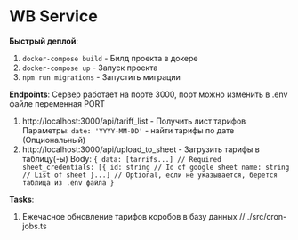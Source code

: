 # WB Service

**Быстрый деплой**:

1. `docker-compose build` - Билд проекта в докере
2. `docker-compose up` - Запуск проекта 
2. `npm run migrations` - Запустить миграции

**Endpoints**:
Сервер работает на порте 3000, порт можно изменить в .env файле переменная PORT
1. http://localhost:3000/api/tariff_list - Получить лист тарифов
Параметры:
`date: 'YYYY-MM-DD'` - найти тарифы по дате (Опциональный)
2. http://localhost:3000/api/upload_to_sheet - Загрузить тарифы в таблицу(-ы)
Body:
`{
    data: [tarrifs...] // Required
    sheet_credentials: [{
        id: string // Id of google sheet
        name: string // List of sheet
    }...] // Optional, если не указывается, берется таблица из .env файла
}`

**Tasks**:
1. Ежечасное обновление тарифов коробов в базу данных // ./src/cron-jobs.ts